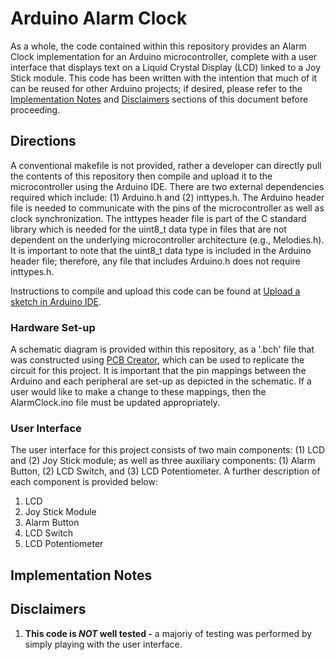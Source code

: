 # Arduino Alarm Clock
As a whole, the code contained within this repository provides an Alarm Clock implementation for an Arduino microcontroller, complete with a user interface that
displays text on a Liquid Crystal Display (LCD) linked to a Joy Stick module. This code has been written with the intention that much of it can be reused for other
Arduino projects; if desired, please refer to the [Implementation Notes](#implementation-notes) and [Disclaimers](#disclaimers) sections of this document before proceeding. 
## Directions
A conventional makefile is not provided, rather a developer can directly pull the contents of this repository then compile and upload it to the microcontroller using the Arduino IDE. There are two external dependencies required which include: (1) Arduino.h and (2) inttypes.h. The Arduino header file is needed to communicate with the pins of the microcontroller as well as clock synchronization. The inttypes header file is part of the C standard library which is needed for the uint8_t data type in files that are not dependent on the underlying microcontroller architecture (e.g., Melodies.h). It is important to note that the uint8_t data type is included in the Arduino header file; therefore, any file that includes Arduino.h does not require inttypes.h.

Instructions to compile and upload this code can be found at [Upload a sketch in Arduino IDE](https://support.arduino.cc/hc/en-us/articles/4733418441116-Upload-a-sketch-in-Arduino-IDE). 
### Hardware Set-up
A schematic diagram is provided within this repository, as a '.bch' file that was constructed using [PCB Creator](https://bayareacircuits.com/pcb-design-layout-software-custom/), which can be used to replicate the circuit for this project. It is important that the pin mappings between the Arduino and each peripheral are set-up as depicted in the schematic. If a user would like to make a change to these mappings, then the AlarmClock.ino file must be updated appropriately. 
### User Interface
The user interface for this project consists of two main components: (1) LCD and (2) Joy Stick module; as well as three auxiliary components: (1) Alarm Button, (2) LCD Switch, and (3) LCD Potentiometer.
A further description of each component is provided below:
1. LCD
2. Joy Stick Module
3. Alarm Button
4. LCD Switch
5. LCD Potentiometer
## Implementation Notes
## Disclaimers
1. **This code is _NOT_ well tested -** a majoriy of testing was performed by simply playing with the user interface.
